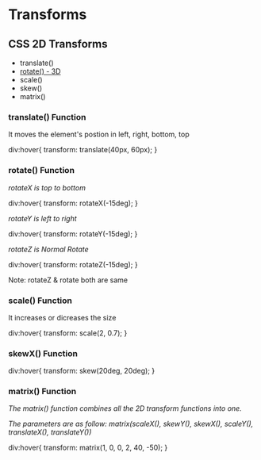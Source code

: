 # Transforms

## CSS 2D Transforms

 - translate()
 - [rotate() - 3D](#https://www.w3schools.com/css/css3_3dtransforms.asp)
 - scale()
 - skew()
 - matrix()


### translate() Function

It moves the element's postion in left, right, bottom, top

div:hover{
  transform: translate(40px, 60px);
}


### rotate() Function


*rotateX is top to bottom*

div:hover{
  transform: rotateX(-15deg);
}

*rotateY is left to right*

div:hover{
  transform: rotateY(-15deg);
}

*rotateZ is Normal Rotate*

div:hover{
  transform: rotateZ(-15deg);
}

Note: rotateZ & rotate both are same


### scale() Function

It increases or dicreases the size

div:hover{
  transform: scale(2, 0.7);
}


### skewX() Function

div:hover{
  transform: skew(20deg, 20deg);
}


### matrix() Function

*The matrix() function combines all the 2D transform functions into one.*

*The parameters are as follow: matrix(scaleX(), skewY(), skewX(), scaleY(), translateX(), translateY())*

div:hover{
  transform: matrix(1, 0, 0, 2, 40, -50);
}


